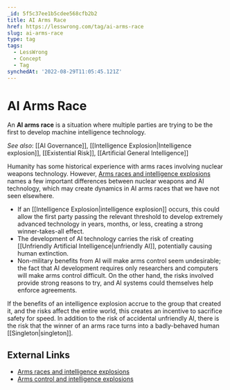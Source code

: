 ```yaml
---
_id: 5f5c37ee1b5cdee568cfb2b2
title: AI Arms Race
href: https://lesswrong.com/tag/ai-arms-race
slug: ai-arms-race
type: tag
tags:
  - LessWrong
  - Concept
  - Tag
synchedAt: '2022-08-29T11:05:45.121Z'
---
```


# AI Arms Race

An **AI arms race** is a situation where multiple parties are trying to be the first to develop machine intelligence technology.

*See also*: [[AI Governance]], [[Intelligence Explosion|Intelligence explosion]], [[Existential Risk]], [[Artificial General Intelligence]]

Humanity has some historical experience with arms races involving nuclear weapons technology. However, [Arms races and intelligence explosions](http://singularityhypothesis.blogspot.com/2011/04/arms-races-and-intelligence-explosions.html) names a few important differences between nuclear weapons and AI technology, which may create dynamics in AI arms races that we have not seen elsewhere.

- If an [[Intelligence Explosion|intelligence explosion]] occurs, this could allow the first party passing the relevant threshold to develop extremely advanced technology in years, months, or less, creating a strong winner-takes-all effect.
- The development of AI technology carries the risk of creating [[Unfriendly Artificial Intelligence|unfriendly AI]], potentially causing human extinction.
- Non-military benefits from AI will make arms control seem undesirable; the fact that AI development requires only researchers and computers will make arms control difficult. On the other hand, the risks involved provide strong reasons to try, and AI systems could themselves help enforce agreements.

If the benefits of an intelligence explosion accrue to the group that created it, and the risks affect the entire world, this creates an incentive to sacrifice safety for speed. In addition to the risk of accidental unfriendly AI, there is the risk that the winner of an arms race turns into a badly-behaved human [[Singleton|singleton]].

## External Links

- [Arms races and intelligence explosions](http://singularityhypothesis.blogspot.com/2011/04/arms-races-and-intelligence-explosions.html)
- [Arms control and intelligence explosions](http://intelligence.org/files/ArmsControl.pdf)

